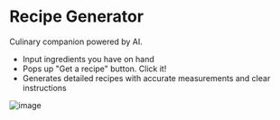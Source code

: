 # Recipe Generator

Culinary companion powered by AI.

- Input ingredients you have on hand
- Pops up "Get a recipe" button. Click it!
- Generates detailed recipes with accurate measurements and clear instructions

![image](https://github.com/user-attachments/assets/6451cbb3-b28d-4e13-99fb-a87fe270bbbf)

